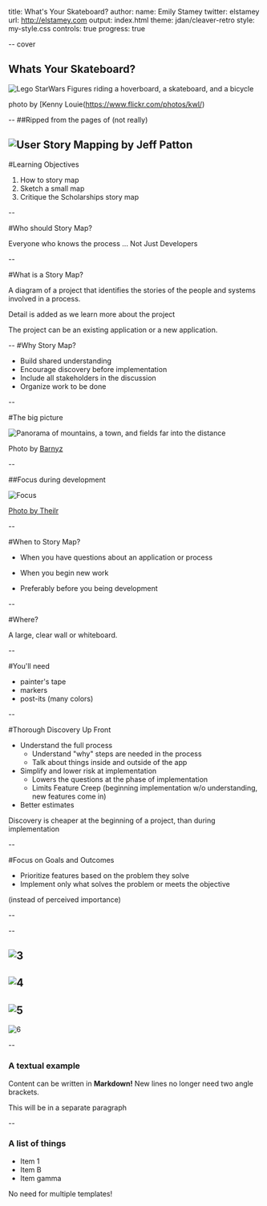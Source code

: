 title: What's Your Skateboard?
author:
  name: Emily Stamey
  twitter: elstamey
  url: http://elstamey.com
output: index.html
theme: jdan/cleaver-retro
style: my-style.css
controls: true
progress: true

-- cover

## Whats Your Skateboard?
![Lego StarWars Figures riding a hoverboard, a skateboard, and a bicycle](img/cover_picture.jpg)

photo by [Kenny Louie(https://www.flickr.com/photos/kwl/)

--
##Ripped from the pages of (not really)

![User Story Mapping by Jeff Patton](img/book.jpg)
--

#Learning Objectives

1. How to story map
2. Sketch a small map
3. Critique the Scholarships story map

--

#Who should Story Map?

Everyone who knows the process ... Not Just Developers

--

#What is a Story Map?

A diagram of a project that identifies the stories of the people and systems involved in a process.

Detail is added as we learn more about the project

The project can be an existing application or a new application.

--
#Why Story Map?

- Build shared understanding
- Encourage discovery before implementation
- Include all stakeholders in the discussion
- Organize work to be done

--

#The big picture

![Panorama of mountains, a town, and fields far into the distance](img/panorama.jpg)

Photo by [Barnyz](https://www.flickr.com/photos/75487768@N04/8852553227/in/photolist-h8HTU3-JSeov4-h8HPQd-h8HWim-e5dUvX-5fR919-aB8Zp5-sbN2aF-n43Zp-nAUXRk-pw3kjL-qrSmhY-jSiBep-pYPm8B-eugDE4-4Tx3Rt-gUegPw-2Ri5uw-s8m2Qd-7j49P5-reXhVH-dCFW2M-eeoR86-8h1TkG-gsrTKm-4Nxays-dpe7UV-eDky7z-5j5d7W-oXXQy1-nY2L7h-mCqdmy-8RGz3D-nfTd25-6syxwQ-8zLvWC-4y5R9z-8gXBot-aATCWo-NvqGx-67vcv1-nxc6qH-bKhCEr-8w9uH9-65wnjj-5UX21y-3eov4o-BBsrb-668yVg-5W63ti)


--

##Focus during development

![Focus](img/narrow_focus.jpg)

[Photo by Theilr](https://www.flickr.com/photos/theilr/6991409092/in/photolist-bDNNm5-dei4BD-hPt5SL-rhRZNN-8a7A6N-c8F4a1-4hHTYQ-bULsP8-nFZm8R-npMA17-a7MRtV-aksL6R-ojpRNK-JtLhP-d1uCHu-6akRDL-nAPrzR-9LPpCP-dMHo1G-4Tb69M-3fK6eh-kEZkGe-5X9ePa-4UNFbB-TFs2-pg3VkM-qmgY5N-8BEgCx-dkYvQv-oVWE1S-dcfhQG-8Zre24-cNJ6sW-eksvWx-e2Woij-6ARqEj-7NcVUv-oiqrhR-9rfVkW-5W1swG-pzBSHK-EZB1y-6bays9-fyamKk-rhgNfR-bvcx6h-4Gaj4U-6vy3ei-kUcpkp-dCVdy)

--

#When to Story Map?

- When you have questions about an application or process

- When you begin new work

- Preferably before you being development

--

#Where?

A large, clear wall or whiteboard.

--

#You'll need

- painter's tape
- markers
- post-its (many colors)

--

#Thorough Discovery Up Front

- Understand the full process
  - Understand "why" steps are needed in the process
  - Talk about things inside and outside of the app
- Simplify and lower risk at implementation
  - Lowers the questions at the phase of implementation
  - Limits Feature Creep (beginning implementation w/o understanding, new features come in)
- Better estimates

Discovery is cheaper at the beginning of a project, than during implementation

--

#Focus on Goals and Outcomes

- Prioritize features based on the problem they solve
- Implement only what solves the problem or meets the objective

(instead of perceived importance)

--



--

![3](img/3.jpg)
--

![4](img/4.jpg)
--

![5](img/5.jpg)
--

![6](img/6.jpg)

--

### A textual example

Content can be written in **Markdown!** New lines no longer need two angle brackets.

This will be in a separate paragraph

--

### A list of things

* Item 1
* Item B
* Item gamma

No need for multiple templates!

